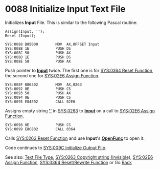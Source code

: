 # 0088 Initialize Input Text File

Initializes **Input** File. This is similar to the following Pascal routine:

```
Assign(Input, '');
Reset (Input);
```

```
SYS:0088 B85000        MOV	AX,OFFSET Input
SYS:008B 1E            PUSH	DS
SYS:008C 50            PUSH	AX
SYS:008D 1E            PUSH	DS
SYS:008E 50            PUSH	AX
```

Push pointer to **[Input](DATA.md)** twice. The first one is for [SYS:0364 Reset Function](0364-RESET-REWRITE-FUNC.md), the second one for [SYS:02E6 Assign Function](02E6-ASSIGN-FUNC.md).

```
SYS:008F B86302        MOV	AX,0263
SYS:0092 0E            PUSH	CS
SYS:0093 50            PUSH	AX
SYS:0094 0E            PUSH	CS
SYS:0095 E84E02        CALL	02E6
```

Assigns empty string **[''](0263-DATA-COPYRIGHT.md)** in [SYS:0263](0263-DATA-COPYRIGHT.md) to **[Input](DATA.md)** on a call to [SYS:02E6 Assign Function](02E6-ASSIGN-FUNC.md).

```
SYS:0098 0E            PUSH	CS
SYS:0099 E8C802        CALL	0364
```

Calls [SYS:0263 Reset Function](0364-RESET-REWRITE-FUNC.md) and use **Input**'s **[OpenFunc](TextFileType.md)** to open it.

Code continues to [SYS:009C Initialize Output File](009C-INIT-OUTPUT.md).

See also: [Text File Type](TextFileType.md), [SYS:0263 Copyright string (Invisible)](0263-DATA-COPYRIGHT.md), [SYS:02E6 Assign Function](02E6-ASSIGN-FUNC.md), [SYS:0364 Reset/Rewrite Function](0364-RESET-REWRITE-FUNC.md) or Go [Back](../README.md)